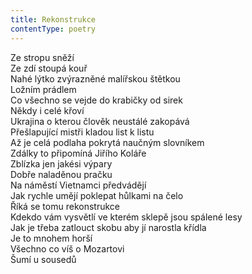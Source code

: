 ```yaml
---
title: Rekonstrukce
contentType: poetry
---
```


<section>

Ze stropu sněží  
Ze zdí stoupá kouř  
Nahé lýtko zvýrazněné malířskou štětkou  
Ložním prádlem  
Co všechno se vejde do krabičky od sirek  
Někdy i celé křoví  
Ukrajina o kterou člověk neustálé zakopává  
Přešlapující mistři kladou list k listu  
Až je celá podlaha pokrytá naučným slovníkem  
Zdálky to připomíná Jiřího Koláře  
Zblízka jen jakési výpary  
Dobře naladěnou pračku  
Na náměstí Vietnamci předvádějí  
Jak rychle umějí poklepat hůlkami na čelo  
Říká se tomu rekonstrukce  
Kdekdo vám vysvětlí ve kterém sklepě jsou spálené lesy  
Jak je třeba zatlouct skobu aby jí narostla křídla  
Je to mnohem horší  
Všechno co víš o Mozartovi  
Šumí u sousedů

</section>
